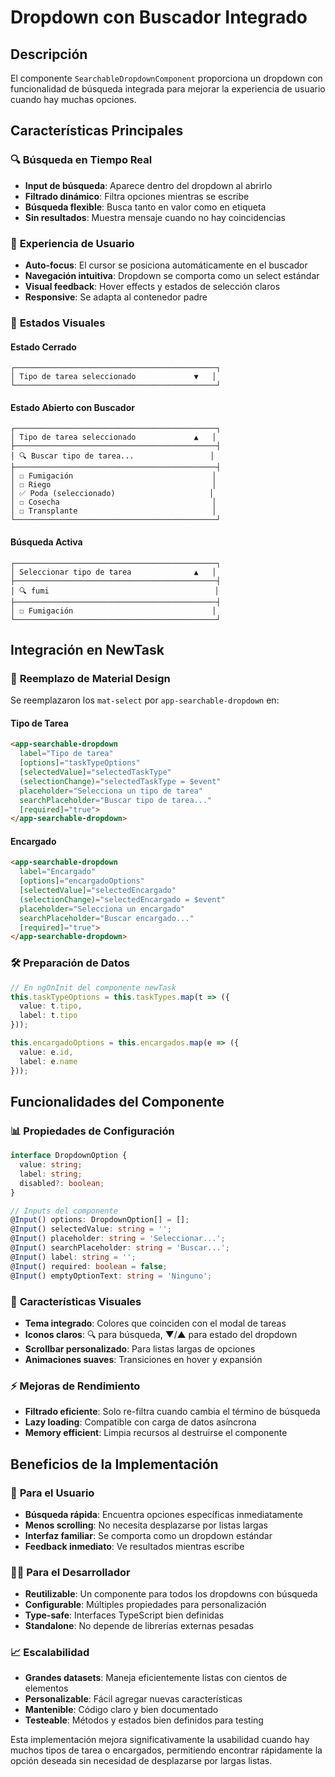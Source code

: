 # Dropdown con Buscador Integrado

## Descripción
El componente `SearchableDropdownComponent` proporciona un dropdown con funcionalidad de búsqueda integrada para mejorar la experiencia de usuario cuando hay muchas opciones.

## Características Principales

### 🔍 **Búsqueda en Tiempo Real**
- **Input de búsqueda**: Aparece dentro del dropdown al abrirlo
- **Filtrado dinámico**: Filtra opciones mientras se escribe
- **Búsqueda flexible**: Busca tanto en valor como en etiqueta
- **Sin resultados**: Muestra mensaje cuando no hay coincidencias

### 🎯 **Experiencia de Usuario**
- **Auto-focus**: El cursor se posiciona automáticamente en el buscador
- **Navegación intuitiva**: Dropdown se comporta como un select estándar
- **Visual feedback**: Hover effects y estados de selección claros
- **Responsive**: Se adapta al contenedor padre

### 📱 **Estados Visuales**

#### Estado Cerrado
```
┌─────────────────────────────────────────────┐
│ Tipo de tarea seleccionado             ▼   │
└─────────────────────────────────────────────┘
```

#### Estado Abierto con Buscador
```
┌─────────────────────────────────────────────┐
│ Tipo de tarea seleccionado             ▲   │
├─────────────────────────────────────────────┤
│ 🔍 Buscar tipo de tarea...                 │
├─────────────────────────────────────────────┤
│ ☐ Fumigación                               │
│ ☐ Riego                                    │
│ ✅ Poda (seleccionado)                     │
│ ☐ Cosecha                                  │
│ ☐ Transplante                              │
└─────────────────────────────────────────────┘
```

#### Búsqueda Activa
```
┌─────────────────────────────────────────────┐
│ Seleccionar tipo de tarea              ▲   │
├─────────────────────────────────────────────┤
│ 🔍 fumi                                     │
├─────────────────────────────────────────────┤
│ ☐ Fumigación                               │
└─────────────────────────────────────────────┘
```

## Integración en NewTask

### 🔄 **Reemplazo de Material Design**
Se reemplazaron los `mat-select` por `app-searchable-dropdown` en:

#### **Tipo de Tarea**
```html
<app-searchable-dropdown
  label="Tipo de tarea"
  [options]="taskTypeOptions"
  [selectedValue]="selectedTaskType"
  (selectionChange)="selectedTaskType = $event"
  placeholder="Selecciona un tipo de tarea"
  searchPlaceholder="Buscar tipo de tarea..."
  [required]="true">
</app-searchable-dropdown>
```

#### **Encargado**
```html
<app-searchable-dropdown
  label="Encargado"
  [options]="encargadoOptions"
  [selectedValue]="selectedEncargado"
  (selectionChange)="selectedEncargado = $event"
  placeholder="Selecciona un encargado"
  searchPlaceholder="Buscar encargado..."
  [required]="true">
</app-searchable-dropdown>
```

### 🛠️ **Preparación de Datos**
```typescript
// En ngOnInit del componente newTask
this.taskTypeOptions = this.taskTypes.map(t => ({
  value: t.tipo,
  label: t.tipo
}));

this.encargadoOptions = this.encargados.map(e => ({
  value: e.id,
  label: e.name
}));
```

## Funcionalidades del Componente

### 📊 **Propiedades de Configuración**
```typescript
interface DropdownOption {
  value: string;
  label: string;
  disabled?: boolean;
}

// Inputs del componente
@Input() options: DropdownOption[] = [];
@Input() selectedValue: string = '';
@Input() placeholder: string = 'Seleccionar...';
@Input() searchPlaceholder: string = 'Buscar...';
@Input() label: string = '';
@Input() required: boolean = false;
@Input() emptyOptionText: string = 'Ninguno';
```

### 🎨 **Características Visuales**
- **Tema integrado**: Colores que coinciden con el modal de tareas
- **Iconos claros**: 🔍 para búsqueda, ▼/▲ para estado del dropdown
- **Scrollbar personalizado**: Para listas largas de opciones
- **Animaciones suaves**: Transiciones en hover y expansión

### ⚡ **Mejoras de Rendimiento**
- **Filtrado eficiente**: Solo re-filtra cuando cambia el término de búsqueda
- **Lazy loading**: Compatible con carga de datos asíncrona
- **Memory efficient**: Limpia recursos al destruirse el componente

## Beneficios de la Implementación

### 🚀 **Para el Usuario**
- **Búsqueda rápida**: Encuentra opciones específicas inmediatamente
- **Menos scrolling**: No necesita desplazarse por listas largas
- **Interfaz familiar**: Se comporta como un dropdown estándar
- **Feedback inmediato**: Ve resultados mientras escribe

### 👨‍💻 **Para el Desarrollador**
- **Reutilizable**: Un componente para todos los dropdowns con búsqueda
- **Configurable**: Múltiples propiedades para personalización
- **Type-safe**: Interfaces TypeScript bien definidas
- **Standalone**: No depende de librerías externas pesadas

### 📈 **Escalabilidad**
- **Grandes datasets**: Maneja eficientemente listas con cientos de elementos
- **Personalizable**: Fácil agregar nuevas características
- **Mantenible**: Código claro y bien documentado
- **Testeable**: Métodos y estados bien definidos para testing

Esta implementación mejora significativamente la usabilidad cuando hay muchos tipos de tarea o encargados, permitiendo encontrar rápidamente la opción deseada sin necesidad de desplazarse por largas listas.